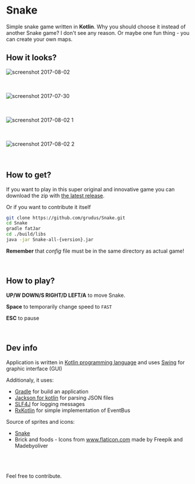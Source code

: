 # Snake

Simple snake game written in **Kotlin**.
Why you should choose it instead of another Snake game? I don't see any reason. Or maybe one fun thing - you can create your own maps. 

## How it looks?

![screenshot 2017-08-02](https://user-images.githubusercontent.com/18220458/28890413-52e6437e-77c7-11e7-8478-8006450f209c.png)
<br/><br/><br/>

![screenshot 2017-07-30](https://user-images.githubusercontent.com/18220458/28889943-e1982256-77c5-11e7-8600-92e2aecea7bb.png)
<br/><br/><br/>

![screenshot 2017-08-02 1](https://user-images.githubusercontent.com/18220458/28890412-52e5455a-77c7-11e7-8e00-d70063d942ec.png)
<br/><br/><br/>

![screenshot 2017-08-02 2](https://user-images.githubusercontent.com/18220458/28890414-52e8d472-77c7-11e7-9148-8c49cacb299f.png)
<br/><br/><br/>

## How to get?
If you want to play in this super original and innovative game you can download the zip with [the latest release](https://github.com/grudus/Snake/releases). <br/>

Or if you want to contribute it itself 

````bash
git clone https://github.com/grudus/Snake.git
cd Snake
gradle fatJar
cd ./build/libs
java -jar Snake-all-{version}.jar
````

**Remember** that *config* file must be in the same directory as actual game!

<br/>

## How to play?

**UP/W DOWN/S RIGHT/D LEFT/A** to move Snake.

**Space** to temporarily change speed to `FAST`

**ESC** to pause

<br/>

## Dev info

Application is written in [Kotlin programming language](https://kotlinlang.org/) and uses [Swing](https://en.wikipedia.org/wiki/Swing_(Java)) for graphic interface (GUI)

Additionaly, it uses:
* [Gradle](https://gradle.org/) for build an application
* [Jackson for kotlin](https://github.com/FasterXML/jackson-module-kotlin) for parsing JSON files
* [SLF4J](https://www.slf4j.org/) for logging messages
* [RxKotlin](https://github.com/ReactiveX/RxKotlin) for simple implementation of EventBus

Source of sprites and icons:
* [Snake](https://github.com/eugeneloza/SnakeGame)
* Brick and foods - Icons from www.flaticon.com made by Freepik and Madebyoliver 

<br/><br/><br/>
Feel free to contribute.
